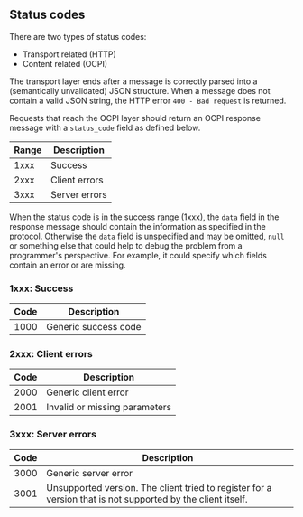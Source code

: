 ## Status codes

There are two types of status codes:
- Transport related (HTTP)
- Content related (OCPI)

The transport layer ends after a message is correctly parsed into a (semantically unvalidated) JSON structure. When a message does not contain a valid JSON string, the HTTP error `400 - Bad request` is returned.

Requests that reach the OCPI layer should return an OCPI response message with a `status_code` field as defined below.

| Range | Description   |
|-------|---------------|
| 1xxx  | Success       |
| 2xxx  | Client errors |
| 3xxx  | Server errors |

When the status code is in the success range (1xxx), the `data` field in the response message should contain the information as specified in the protocol. Otherwise the `data` field is unspecified and may be omitted, `null` or something else that could help to debug the problem from a programmer's perspective. For example, it could specify which fields contain an error or are missing.


### 1xxx: Success

| Code | Description                             |
|------|-----------------------------------------|
| 1000 | Generic success code                    |


### 2xxx: Client errors

| Code | Description                             |
|------|-----------------------------------------|
| 2000 | Generic client error                    |
| 2001 | Invalid or missing parameters           |


### 3xxx: Server errors

| Code | Description                             |
|------|-----------------------------------------|
| 3000 | Generic server error                    |
| 3001 | Unsupported version. The client tried to register for a version that is not supported by the client itself. |

